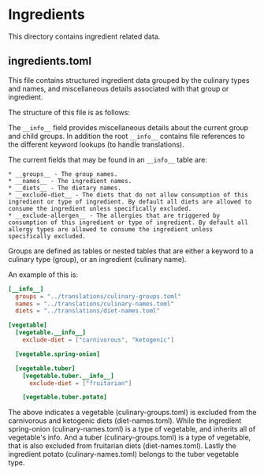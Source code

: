 Ingredients
===========

This directory contains ingredient related data.

ingredients.toml
----------------

This file contains structured ingredient data grouped by the culinary types and names, and miscellaneous details associated with that group or ingredient.

The structure of this file is as follows:

The `__info__` field provides miscellaneous details about the current group and child groups. In addition the root `__info__` contains file references to the different keyword lookups (to handle translations).

The current fields that may be found in an `__info__` table are:

    * __groups__ - The group names.
    * __names__ - The ingredient names.
    * __diets__ - The dietary names.
    * __exclude-diet__ - The diets that do not allow consumption of this ingredient or type of ingredient. By default all diets are allowed to consume the ingredient unless specifically excluded.
    * __exclude-allergen__ - The allergies that are triggered by consumption of this ingredient or type of ingredient. By default all allergy types are allowed to consume the ingredient unless specifically excluded.

Groups are defined as tables or nested tables that are either a keyword to a culinary type (group), or an ingredient (culinary name).

An example of this is:

```toml
[__info__]
  groups = "../translations/culinary-groups.toml"
  names = "../translations/culinary-names.toml"
  diets = "../translations/diet-names.toml"

[vegetable]
  [vegetable.__info__]
    exclude-diet = ["carnivorous", "ketogenic"]

  [vegetable.spring-onion]

  [vegetable.tuber]
    [vegetable.tuber.__info__]
      exclude-diet = ["fruitarian"]

    [vegetable.tuber.potato]
```

The above indicates a vegetable (culinary-groups.toml) is excluded from the carnivorous and ketogenic diets (diet-names.toml). While the ingredient spring-onion (culinary-names.toml) is a type of vegetable, and inherits all of vegetable's info. And a tuber (culinary-groups.toml) is a type of vegetable, that is also excluded from fruitarian diets (diet-names.toml). Lastly the ingredient potato (culinary-names.toml) belongs to the tuber vegetable type.
